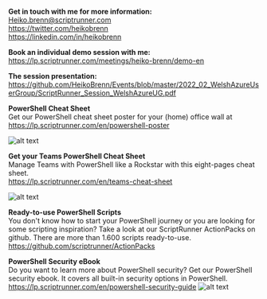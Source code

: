 <strong>Get in touch with me for more information:</strong> <br />
Heiko.brenn@scriptrunner.com<br />
https://twitter.com/heikobrenn<br />
https://linkedin.com/in/heikobrenn<br />

<strong>Book an individual demo session with me:</strong> <br />
https://lp.scriptrunner.com/meetings/heiko-brenn/demo-en

<strong>The session presentation:</strong></br>
https://github.com/HeikoBrenn/Events/blob/master/2022_02_WelshAzureUserGroup/ScriptRunner_Session_WelshAzureUG.pdf

<strong>PowerShell Cheat Sheet</strong> <br />
Get our PowerShell cheat sheet poster for your (home) office wall at
<br>https://lp.scriptrunner.com/en/powershell-poster

![alt text](https://lp.scriptrunner.com/hs-fs/hubfs/Mockup-Poster-500x760.png?width=1140&height=750&name=Mockup-Poster-500x760.png "PowerShell Poster")

<strong>Get your Teams PowerShell Cheat Sheet</strong> <br />
Manage Teams with PowerShell like a Rockstar with this eight-pages cheat sheet.
<br>https://lp.scriptrunner.com/en/teams-cheat-sheet<br>

![alt text](https://lp.scriptrunner.com/hubfs/teams-cheat-sheet-lupe-1-1.png?width=1140&height=750&name=Mockup-Poster-500x760.png "Teams Cheet Sheat")


<strong>Ready-to-use PowerShell Scripts</strong> <br />
You don't know how to start your PowerShell journey or you are looking for some scripting inspiration?
Take a look at our ScriptRunner ActionPacks on github.
There are more than 1.600 scripts ready-to-use. 
https://github.com/scriptrunner/ActionPacks


<strong>PowerShell Security eBook</strong> <br />
Do you want to learn more about PowerShell security? Get our PowerShell security ebook. It covers all built-in security options in PowerShell. 
https://lp.scriptrunner.com/en/powershell-security-guide
![alt text](https://lp.scriptrunner.com/hs-fs/hubfs/LPs/ScriptRunner-eBook-MockUp2.png?width=1783&name=ScriptRunner-eBook-MockUp2.png "PowerShell Security Ebook")






